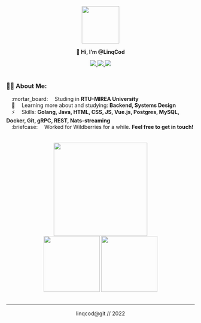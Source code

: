 <div id="header" align="center">
  <img src="https://media.giphy.com/media/l1J9MU7JDGBu8VQwU/giphy.gif" width="100"/></br>
  <p><b>👋 Hi, I’m @LinqCod</b></p>
  <span>
  <a href="https://telegram.me/linqcod">
    <img src="https://img.shields.io/badge/Telegram-2CA5E0?style=flat-square&logo=telegram&logoColor=white"/>
  </a>
  <a href="mailto:linqcod@yandex.ru">
    <img src="https://img.shields.io/badge/Gmail-D14836?style=flat-square&logo=gmail&logoColor=white"/>
  </a>
  <a href="https://github.com/linqcod/?tab=follow">
    <img src="https://img.shields.io/github/followers/linqcod?label=Follow&style=social" />
  </a>
</span>
</div>
</br>

### :woman_technologist: About Me:
<div>
  &emsp;:mortar_board: &emsp;Studing in <b>RTU-MIREA University</b></br>
  &emsp;👀 &emsp;Learning more about and studying: <b>Backend, Systems Design</b></br>
  &emsp;⚡ &emsp;Skills: <b>Golang, Java, HTML, CSS, JS, Vue.js, Postgres, MySQL, Docker, Git, gRPC, REST, Nats-streaming </b></br>
  &emsp;:briefcase: &emsp;Worked for Wildberries for a while. <b>Feel free to get in touch!</b>
</div>

</br>
</br>
<div align="center">
  <img height="250px" src="http://github-readme-streak-stats.herokuapp.com?user=linqcod&theme=tokyonight_duo&hide_border=true"></br>
   <img height="150px" src="https://github-readme-stats.vercel.app/api/top-langs/?username=linqcod&layout=compact&hide_title=true&theme=transparent&hide_border=true">
  <img height="150px" src="https://github-readme-stats.vercel.app/api?username=linqcod&count_private=true&show_icons=true&hide_title=true&custom_title=Github%20Status&hide_rank=true&theme=transparent&hide_border=true"
/>
</div>
</br>
<hr>
<div align="center">
  linqcod@git // 2022
</div>

<!-- <hr> -->
<!-- <div align="center">
  <h2>:hammer_and_wrench: Languages and Tools</h2>
  <img src="https://github.com/devicons/devicon/blob/master/icons/go/go-original-wordmark.svg" title="Go" alt="Go" width="30" height="30"/>&nbsp;
  <img src="https://github.com/devicons/devicon/blob/master/icons/postgresql/postgresql-original.svg" title="MySQL"  alt="MySQL" width="30" height="30"/>&nbsp;
  <img src="https://github.com/devicons/devicon/blob/master/icons/java/java-original-wordmark.svg" title="Java" alt="Java" width="30" height="30"/>&nbsp;
  <img src="https://github.com/devicons/devicon/blob/master/icons/spring/spring-original-wordmark.svg" title="Spring" alt="Spring" width="30" height="30"/>&nbsp;
  <img src="https://github.com/devicons/devicon/blob/master/icons/git/git-original-wordmark.svg" title="Git" **alt="Git" width="30" height="30"/>
  <img src="https://github.com/devicons/devicon/blob/master/icons/docker/docker-original.svg" title="Docker" **alt="Docker" width="30" height="30"/>
</div> -->
<!---
LinqCod/LinqCod is a ✨ special ✨ repository because its `README.md` (this file) appears on your GitHub profile.
You can click the Preview link to take a look at your changes.
--->
